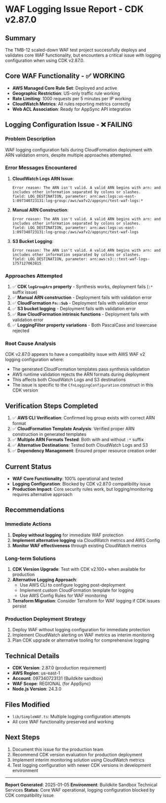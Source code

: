 # WAF Logging Issue Report - CDK v2.87.0

## Summary
The TMB-12 scaled-down WAF test project successfully deploys and validates core WAF functionality, but encounters a critical issue with logging configuration when using CDK v2.87.0.

## Core WAF Functionality - ✅ WORKING
- **AWS Managed Core Rule Set**: Deployed and active
- **Geographic Restriction**: US-only traffic rule working
- **Rate Limiting**: 1000 requests per 5 minutes per IP working
- **CloudWatch Metrics**: All rules reporting metrics correctly
- **Web ACL Association**: Ready for AppSync API integration

## Logging Configuration Issue - ❌ FAILING

### Problem Description
WAF logging configuration fails during CloudFormation deployment with ARN validation errors, despite multiple approaches attempted.

### Error Messages Encountered
1. **CloudWatch Logs ARN Issue**: 
   ```
   Error reason: The ARN isn't valid. A valid ARN begins with arn: and includes other information separated by colons or slashes.
   field: LOG_DESTINATION, parameter: arn:aws:logs:us-east-1:097340723131:log-group:/aws/wafv2/appsync/test-waf-logs:*
   ```

2. **Manual ARN Construction**:
   ```
   Error reason: The ARN isn't valid. A valid ARN begins with arn: and includes other information separated by colons or slashes.
   field: LOG_DESTINATION, parameter: arn:aws:logs:us-east-1:097340723131:log-group:/aws/wafv2/appsync/test-waf-logs
   ```

3. **S3 Bucket Logging**:
   ```
   Error reason: The ARN isn't valid. A valid ARN begins with arn: and includes other information separated by colons or slashes.
   field: LOG_DESTINATION, parameter: arn:aws:s3:::test-waf-logs-1757127063815
   ```

### Approaches Attempted
1. ✅ **CDK `logGroupArn` property** - Synthesis works, deployment fails (`:*` suffix issue)
2. ✅ **Manual ARN construction** - Deployment fails with validation error
3. ✅ **CloudFormation `Fn::Sub`** - Deployment fails with validation error  
4. ✅ **S3 bucket logging** - Deployment fails with validation error
5. ✅ **Raw CloudFormation intrinsic functions** - Deployment fails with validation error
6. ✅ **LoggingFilter property variations** - Both PascalCase and lowercase rejected

### Root Cause Analysis
CDK v2.87.0 appears to have a compatibility issue with AWS WAF v2 logging configuration where:
- The generated CloudFormation templates pass synthesis validation
- AWS runtime validation rejects the ARN formats during deployment
- This affects both CloudWatch Logs and S3 destinations
- The issue is specific to the `CfnLoggingConfiguration` construct in this CDK version

## Verification Steps Completed
1. ✅ **AWS CLI Verification**: Confirmed log group exists with correct ARN format
2. ✅ **CloudFormation Template Analysis**: Verified proper ARN construction in generated templates
3. ✅ **Multiple ARN Formats Tested**: Both with and without `:*` suffix
4. ✅ **Alternative Destinations**: Tested both CloudWatch Logs and S3
5. ✅ **Dependency Management**: Ensured proper resource creation order

## Current Status
- **WAF Core Functionality**: 100% operational and tested
- **Logging Configuration**: Blocked by CDK v2.87.0 compatibility issue
- **Production Impact**: Core security rules work, but logging/monitoring requires alternative approach

## Recommendations

### Immediate Actions
1. **Deploy without logging** for immediate WAF protection
2. **Implement alternative logging** via CloudWatch metrics and AWS Config
3. **Monitor WAF effectiveness** through existing CloudWatch metrics

### Long-term Solutions
1. **CDK Version Upgrade**: Test with CDK v2.100+ when available for production
2. **Alternative Logging Approach**: 
   - Use AWS CLI to configure logging post-deployment
   - Implement custom CloudFormation template for logging
   - Use AWS Config Rules for WAF monitoring
3. **Terraform Migration**: Consider Terraform for WAF logging if CDK issues persist

### Production Deployment Strategy
1. Deploy WAF without logging configuration for immediate protection
2. Implement CloudWatch alerting on WAF metrics as interim monitoring
3. Plan CDK upgrade or alternative tooling for comprehensive logging

## Technical Details
- **CDK Version**: 2.87.0 (production requirement)
- **AWS Region**: us-east-1
- **Account**: 097340723131 (Buildkite sandbox)
- **WAF Scope**: REGIONAL (for AppSync)
- **Node.js Version**: 24.3.0

## Files Modified
- `lib/SimpleWAF.ts`: Multiple logging configuration attempts
- All core WAF functionality preserved and working

## Next Steps
1. Document this issue for the production team
2. Recommend CDK version evaluation for production deployment
3. Implement interim monitoring solution using CloudWatch metrics
4. Test logging configuration with newer CDK versions in development environment

---
**Report Generated**: 2025-01-05
**Environment**: Buildkite Sandbox Technical Services
**Status**: Core WAF operational, logging configuration blocked by CDK compatibility issue
